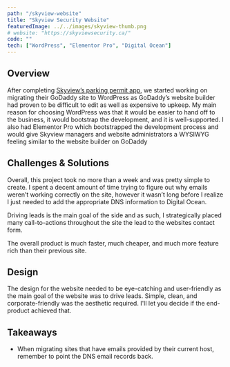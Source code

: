 ```yaml
---
path: "/skyview-website"
title: "Skyview Security Website"
featuredImage: ../../images/skyview-thumb.png
# website: "https://skyviewsecurity.ca/"
code: ""
tech: ["WordPress", "Elementor Pro", "Digital Ocean"]
---
```


## Overview

<p>
After completing <a href="http://localhost:8000/parking-registration-app" target="_blank">Skyview’s parking permit app</a>, we started working on migrating their GoDaddy site to WordPress as GoDaddy’s website builder had proven to be difficult to edit as well as expensive to upkeep. My main reason for choosing WordPress was that it would be easier to hand off to the business, it would bootstrap the development, and it is well-supported. I also had Elementor Pro which bootstrapped the development process and would give Skyview managers and website administrators a WYSIWYG feeling similar to the website builder on GoDaddy
</p>

## Challenges & Solutions

<p>
Overall, this project took no more than a week and was pretty simple to create. I spent a decent amount of time trying to figure out why emails weren’t working correctly on the site, however it wasn’t long before I realize I just needed to add the appropriate DNS information to Digital Ocean.

Driving leads is the main goal of the side and as such, I strategically placed many call-to-actions throughout the site the lead to the websites contact form.

The overall product is much faster, much cheaper, and much more feature rich than their previous site.

</p>

## Design

<p>
The design for the website needed to be eye-catching and user-friendly as the main goal of the website was to drive leads. Simple, clean, and corporate-friendly was the aesthetic required. I'll let you decide if the end-product achieved that.
</p>

## Takeaways

- When migrating sites that have emails provided by their current host, remember to point the DNS email records back.
